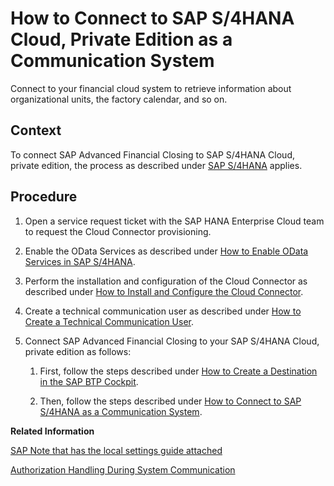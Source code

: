 <!-- loio526613a4f61d4ab39ae850a1d43e8346 -->

# How to Connect to SAP S/4HANA Cloud, Private Edition as a Communication System

Connect to your financial cloud system to retrieve information about organizational units, the factory calendar, and so on.



## Context

To connect SAP Advanced Financial Closing to SAP S/4HANA Cloud, private edition, the process as described under [SAP S/4HANA](sap-s-4hana-15a3a5b.md) applies.



<a name="loio526613a4f61d4ab39ae850a1d43e8346__steps_sk3_pgy_h4b"/>

## Procedure

1.  Open a service request ticket with the SAP HANA Enterprise Cloud team to request the Cloud Connector provisioning.

2.  Enable the OData Services as described under [How to Enable OData Services in SAP S/4HANA](how-to-enable-odata-services-in-sap-s-4hana-fb5fe06.md).

3.  Perform the installation and configuration of the Cloud Connector as described under [How to Install and Configure the Cloud Connector](how-to-install-and-configure-the-cloud-connector-4cf0fb0.md).

4.  Create a technical communication user as described under [How to Create a Technical Communication User](how-to-create-a-technical-communication-user-c4a9b51.md).

5.  Connect SAP Advanced Financial Closing to your SAP S/4HANA Cloud, private edition as follows:

    1.  First, follow the steps described under [How to Create a Destination in the SAP BTP Cockpit](how-to-create-a-destination-in-the-sap-btp-cockpit-5c2b2f0.md).

    2.  Then, follow the steps described under [How to Connect to SAP S/4HANA as a Communication System](how-to-connect-to-sap-s-4hana-as-a-communication-system-34ec755.md).



**Related Information**  


[SAP Note that has the local settings guide attached](https://launchpad.support.sap.com/#/notes/2873915)

[Authorization Handling During System Communication](../Security/authorization-handling-during-system-communication-c310348.md "Authorization handling during communication with an on-premise system.")

